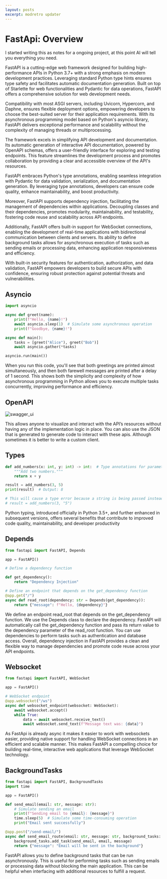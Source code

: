 ```yaml
---
layout: posts
excerpt: modretro updater
---
```


# FastApi: Overview

I started writing this as notes for a ongoing project, at this point AI will tell you everything you need.

FastAPI is a cutting-edge web framework designed for building high-performance APIs in Python 3.7+ with a strong emphasis on modern development practices. Leveraging standard Python type hints ensures type safety and facilitates automatic documentation generation. Built on top of Starlette for web functionalities and Pydantic for data operations, FastAPI offers a comprehensive solution for web development needs.

Compatibility with most ASGI servers, including Uvicorn, Hypercorn, and Daphne, ensures flexible deployment options, empowering developers to choose the best-suited server for their application requirements. With its asynchronous programming model based on Python's asyncio library, FastAPI delivers exceptional performance and scalability without the complexity of managing threads or multiprocessing.

The framework excels in simplifying API development and documentation. Its automatic generation of interactive API documentation, powered by OpenAPI schemas, offers a user-friendly interface for exploring and testing endpoints. This feature streamlines the development process and promotes collaboration by providing a clear and accessible overview of the API's resources.

FastAPI embraces Python's type annotations, enabling seamless integration with Pydantic for data validation, serialization, and documentation generation. By leveraging type annotations, developers can ensure code quality, enhance maintainability, and boost productivity.

Moreover, FastAPI supports dependency injection, facilitating the management of dependencies within applications. Decoupling classes and their dependencies, promotes modularity, maintainability, and testability, fostering code reuse and scalability across API endpoints.

Additionally, FastAPI offers built-in support for WebSocket connections, enabling the development of real-time applications with bidirectional communication between clients and servers. Its ability to define background tasks allows for asynchronous execution of tasks such as sending emails or processing data, enhancing application responsiveness and efficiency.

With built-in security features for authentication, authorization, and data validation, FastAPI empowers developers to build secure APIs with confidence, ensuring robust protection against potential threats and vulnerabilities.

## Asyncio

```python
import asyncio

async def greet(name):
    print(f"Hello, {name}!")
    await asyncio.sleep(1)  # Simulate some asynchronous operation
    print(f"Goodbye, {name}!")

async def main():
    tasks = [greet("Alice"), greet("Bob")]
    await asyncio.gather(*tasks)

asyncio.run(main())
```

When you run this code, you'll see that both greetings are printed almost simultaneously, and then both farewell messages are printed after a delay of 1 second. This shows both the simplicity and complexity of how asynchronous programming in Python allows you to execute multiple tasks concurrently, improving performance and efficiency.

## OpenAPI

![swagger_ui](https://static1.smartbear.co/swagger/media/images/tools/opensource/swagger_ui.png)

This allows anyone to visualize and interact with the API’s resources without having any of the implementation logic in place. You can also use the JSON that is generated to generate code to interact with these apis. Although sometimes it is better to write a custom client.

## Types

```python
def add_numbers(x: int, y: int) -> int:  # Type annotations for parameters and return type
    """Add two numbers."""
    return x + y

result = add_numbers(3, 5)
print(result)  # Output: 8

# This will cause a type error because a string is being passed instead of an integer
# result = add_numbers(3, "5")
```

Python typing, introduced officially in Python 3.5+, and further enhanced in subsequent versions, offers several benefits that contribute to improved code quality, maintainability, and developer productivity

## Depends

```python
from fastapi import FastAPI, Depends

app = FastAPI()

# Define a dependency function

def get_dependency():
    return "Dependency Injection"

# Define an endpoint that depends on the get_dependency function
@app.get("/")
async def read_root(dependency: str = Depends(get_dependency)):
    return {"message": f"Hello, {dependency}"}
```

We define an endpoint read_root that depends on the get_dependency function. We use the Depends class to declare the dependency. FastAPI will automatically call the get_dependency function and pass its return value to the dependency parameter of the read_root function. You can use dependencies to perform tasks such as authentication and database access. Overall, dependency injection in FastAPI provides a clean and flexible way to manage dependencies and promote code reuse across your API endpoints.

## Websocket

```python
from fastapi import FastAPI, WebSocket

app = FastAPI()

# WebSocket endpoint
@app.websocket("/ws")
async def websocket_endpoint(websocket: WebSocket):
    await websocket.accept()
    while True:
        data = await websocket.receive_text()
        await websocket.send_text(f"Message text was: {data}")
```

As FastApi is already async it makes it easier to work with websockets easier, providing native support for handling WebSocket connections in an efficient and scalable manner. This makes FastAPI a compelling choice for building real-time, interactive web applications that leverage WebSocket technology.

## BackgroundTasks

```python
from fastapi import FastAPI, BackgroundTasks
import time

app = FastAPI()

def send_email(email: str, message: str):
    # Simulate sending an email
    print(f"Sending email to {email}: {message}")
    time.sleep(5)  # Simulate some time-consuming operation
    print("Email sent successfully")

@app.post("/send-email/")
async def send_email_route(email: str, message: str, background_tasks: BackgroundTasks):
    background_tasks.add_task(send_email, email, message)
    return {"message": "Email will be sent in the background"}
```

FastAPI allows you to define background tasks that can be run asynchronously. This is useful for performing tasks such as sending emails or processing data without blocking the main application. This can be helpful when interfacing with additional resources to fulfill a request.
